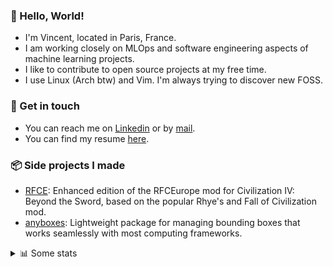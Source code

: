 ### 👋 Hello, World!

- I'm Vincent, located in Paris, France.
- I am working closely on MLOps and software engineering aspects of machine learning projects.
- I like to contribute to open source projects at my free time.
- I use Linux (Arch btw) and Vim. I'm always trying to discover new FOSS.

### 🔗 Get in touch

- You can reach me on [Linkedin](https://www.linkedin.com/in/vincent-duchauffour-3a9641155/) or by [mail](mailto:vincent.duchauffour@proton.me).
- You can find my resume [here](https://raw.githubusercontent.com/VDuchauffour/resume/main/resume.pdf).

### 📦 Side projects I made

- [RFCE](https://github.com/VDuchauffour/RFCEurope): Enhanced edition of the RFCEurope mod for Civilization IV: Beyond the Sword, based on the popular Rhye's and Fall of Civilization mod. 
- [anyboxes](https://github.com/VDuchauffour/anyboxes): Lightweight package for managing bounding boxes that works seamlessly with most computing frameworks. 

<details><summary>📊 Some stats</summary>  
  
<p align="center">
  <img alt="VDuchauffour's github stats" src="https://github-readme-stats.vercel.app/api?username=VDuchauffour&include_all_commits=true&show_icons=true&theme=react"/>
  <br />
  <img alt="VDuchauffour's streak stats" src="https://streak-stats.demolab.com?user=VDuchauffour&theme=react"/>
  <br />
  <img alt="VDuchauffour's language stats" src="https://github-readme-stats.vercel.app/api/top-langs/?username=VDuchauffour&count_private=true&include_all_commits=true&show_icons=true&layout=compact&theme=react"/>
  <!--   <br />
  <img alt="VDuchauffour's Wakatime stats" src="https://github-readme-stats.vercel.app/api/wakatime?username=VDuchauffour&theme=react"/> -->
</p>

#### 🧭 Wakatime stats
<!--START_SECTION:waka-->
![Code Time](http://img.shields.io/badge/Code%20Time-2%2C359%20hrs%2034%20mins-blue)

![Lines of code](https://img.shields.io/badge/From%20Hello%20World%20I%27ve%20Written-4.2%20million%20lines%20of%20code-blue)

**🐱 My GitHub Data** 

> 📦 989.2 kB Used in GitHub's Storage 
 > 
> 🏆 823 Contributions in the Year 2024
 > 
> 🚫 Not Opted to Hire
 > 
> 📜 10 Public Repositories 
 > 
> 🔑 2 Private Repositories 
 > 
**I'm an Early 🐤** 

```text
🌞 Morning                451 commits         ██░░░░░░░░░░░░░░░░░░░░░░░   08.06 % 
🌆 Daytime                3403 commits        ███████████████░░░░░░░░░░   60.82 % 
🌃 Evening                1521 commits        ███████░░░░░░░░░░░░░░░░░░   27.18 % 
🌙 Night                  220 commits         █░░░░░░░░░░░░░░░░░░░░░░░░   03.93 % 
```
📅 **I'm Most Productive on Monday** 

```text
Monday                   1252 commits        ██████░░░░░░░░░░░░░░░░░░░   22.38 % 
Tuesday                  1252 commits        ██████░░░░░░░░░░░░░░░░░░░   22.38 % 
Wednesday                816 commits         ████░░░░░░░░░░░░░░░░░░░░░   14.58 % 
Thursday                 1130 commits        █████░░░░░░░░░░░░░░░░░░░░   20.20 % 
Friday                   877 commits         ████░░░░░░░░░░░░░░░░░░░░░   15.67 % 
Saturday                 92 commits          ░░░░░░░░░░░░░░░░░░░░░░░░░   01.64 % 
Sunday                   176 commits         █░░░░░░░░░░░░░░░░░░░░░░░░   03.15 % 
```


📊 **This Week I Spent My Time On** 

```text
💬 Programming Languages: 
Python                   41 hrs 7 mins       █████████████████████░░░░   84.74 % 
SQL                      4 hrs 34 mins       ██░░░░░░░░░░░░░░░░░░░░░░░   09.43 % 
C++                      1 hr 35 mins        █░░░░░░░░░░░░░░░░░░░░░░░░   03.29 % 
YAML                     19 mins             ░░░░░░░░░░░░░░░░░░░░░░░░░   00.68 % 
JSON                     18 mins             ░░░░░░░░░░░░░░░░░░░░░░░░░   00.64 % 
```


 Last Updated on 25/10/2024 00:50:27 UTC
<!--END_SECTION:waka-->
</details>
